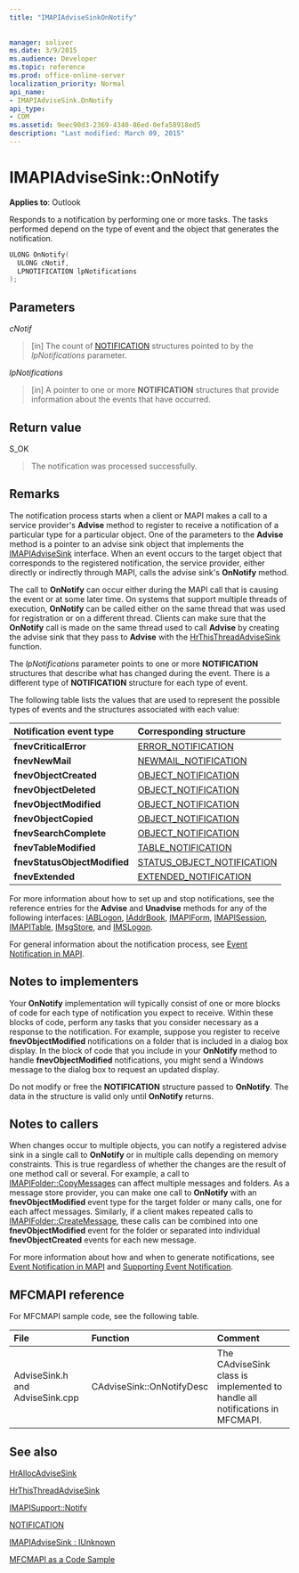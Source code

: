 ```yaml
---
title: "IMAPIAdviseSinkOnNotify"
 
 
manager: soliver
ms.date: 3/9/2015
ms.audience: Developer
ms.topic: reference
ms.prod: office-online-server
localization_priority: Normal
api_name:
- IMAPIAdviseSink.OnNotify
api_type:
- COM
ms.assetid: 9eec90d3-2369-4340-86ed-0efa58918ed5
description: "Last modified: March 09, 2015"
---
```


# IMAPIAdviseSink::OnNotify

  
  
**Applies to**: Outlook 
  
Responds to a notification by performing one or more tasks. The tasks performed depend on the type of event and the object that generates the notification. 
  
```cpp
ULONG OnNotify(
  ULONG cNotif,
  LPNOTIFICATION lpNotifications
);
```

## Parameters

 _cNotif_
  
> [in] The count of [NOTIFICATION](notification.md) structures pointed to by the  _lpNotifications_ parameter. 
    
 _lpNotifications_
  
> [in] A pointer to one or more **NOTIFICATION** structures that provide information about the events that have occurred. 
    
## Return value

S_OK 
  
> The notification was processed successfully.
    
## Remarks

The notification process starts when a client or MAPI makes a call to a service provider's **Advise** method to register to receive a notification of a particular type for a particular object. One of the parameters to the **Advise** method is a pointer to an advise sink object that implements the [IMAPIAdviseSink](imapiadvisesinkiunknown.md) interface. When an event occurs to the target object that corresponds to the registered notification, the service provider, either directly or indirectly through MAPI, calls the advise sink's **OnNotify** method. 
  
The call to **OnNotify** can occur either during the MAPI call that is causing the event or at some later time. On systems that support multiple threads of execution, **OnNotify** can be called either on the same thread that was used for registration or on a different thread. Clients can make sure that the **OnNotify** call is made on the same thread used to call **Advise** by creating the advise sink that they pass to **Advise** with the [HrThisThreadAdviseSink](hrthisthreadadvisesink.md) function. 
  
The  _lpNotifications_ parameter points to one or more **NOTIFICATION** structures that describe what has changed during the event. There is a different type of **NOTIFICATION** structure for each type of event. 
  
The following table lists the values that are used to represent the possible types of events and the structures associated with each value:
  
|**Notification event type**|**Corresponding structure**|
|:-----|:-----|
|**fnevCriticalError** <br/> |[ERROR_NOTIFICATION](error_notification.md) <br/> |
|**fnevNewMail** <br/> |[NEWMAIL_NOTIFICATION](newmail_notification.md) <br/> |
|**fnevObjectCreated** <br/> |[OBJECT_NOTIFICATION](object_notification.md) <br/> |
|**fnevObjectDeleted** <br/> |[OBJECT_NOTIFICATION](object_notification.md) <br/> |
|**fnevObjectModified** <br/> |[OBJECT_NOTIFICATION](object_notification.md) <br/> |
|**fnevObjectCopied** <br/> |[OBJECT_NOTIFICATION](object_notification.md) <br/> |
|**fnevSearchComplete** <br/> |[OBJECT_NOTIFICATION](object_notification.md) <br/> |
|**fnevTableModified** <br/> |[TABLE_NOTIFICATION](table_notification.md) <br/> |
|**fnevStatusObjectModified** <br/> |[STATUS_OBJECT_NOTIFICATION](status_object_notification.md) <br/> |
|**fnevExtended** <br/> |[EXTENDED_NOTIFICATION](extended_notification.md) <br/> |
   
For more information about how to set up and stop notifications, see the reference entries for the **Advise** and **Unadvise** methods for any of the following interfaces: [IABLogon](iablogoniunknown.md), [IAddrBook](iaddrbookimapiprop.md), [IMAPIForm](imapiformiunknown.md), [IMAPISession](imapisessioniunknown.md), [IMAPITable](imapitableiunknown.md), [IMsgStore](imsgstoreimapiprop.md), and [IMSLogon](imslogoniunknown.md). 
  
For general information about the notification process, see [Event Notification in MAPI](event-notification-in-mapi.md). 
  
## Notes to implementers

Your **OnNotify** implementation will typically consist of one or more blocks of code for each type of notification you expect to receive. Within these blocks of code, perform any tasks that you consider necessary as a response to the notification. For example, suppose you register to receive **fnevObjectModified** notifications on a folder that is included in a dialog box display. In the block of code that you include in your **OnNotify** method to handle **fnevObjectModified** notifications, you might send a Windows message to the dialog box to request an updated display. 
  
Do not modify or free the **NOTIFICATION** structure passed to **OnNotify**. The data in the structure is valid only until **OnNotify** returns. 
  
## Notes to callers

When changes occur to multiple objects, you can notify a registered advise sink in a single call to **OnNotify** or in multiple calls depending on memory constraints. This is true regardless of whether the changes are the result of one method call or several. For example, a call to [IMAPIFolder::CopyMessages](imapifolder-copymessages.md) can affect multiple messages and folders. As a message store provider, you can make one call to **OnNotify** with an **fnevObjectModified** event type for the target folder or many calls, one for each affect messages. Similarly, if a client makes repeated calls to [IMAPIFolder::CreateMessage](imapifolder-createmessage.md), these calls can be combined into one **fnevObjectModified** event for the folder or separated into individual **fnevObjectCreated** events for each new message. 
  
For more information about how and when to generate notifications, see [Event Notification in MAPI](event-notification-in-mapi.md) and [Supporting Event Notification](supporting-event-notification.md). 
  
## MFCMAPI reference

For MFCMAPI sample code, see the following table.
  
|**File**|**Function**|**Comment**|
|:-----|:-----|:-----|
|AdviseSink.h and AdviseSink.cpp  <br/> |CAdviseSink::OnNotifyDesc  <br/> |The CAdviseSink class is implemented to handle all notifications in MFCMAPI.  <br/> |
   
## See also



[HrAllocAdviseSink](hrallocadvisesink.md)
  
[HrThisThreadAdviseSink](hrthisthreadadvisesink.md)
  
[IMAPISupport::Notify](imapisupport-notify.md)
  
[NOTIFICATION](notification.md)
  
[IMAPIAdviseSink : IUnknown](imapiadvisesinkiunknown.md)


[MFCMAPI as a Code Sample](mfcmapi-as-a-code-sample.md)

